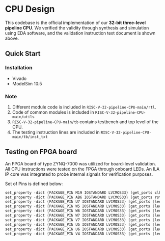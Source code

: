 # CPU Design
This codebase is the official implementation of our **32-bit three-level pipeline CPU**. We verified the validity through synthesis and simulation using EDA software, and the validation instruction text document is shown above.
## Quick Start
### Installation
- Vivado
- ModelSim 10.5
### Note
1. Different module code is included in `RISC-V-32-pipeline-CPU-main/rtl`.
2. Code of common modules is included in `RISC-V-32-pipeline-CPU-main/utils`
3. `RISC-V-32-pipeline-CPU-main/tb` contains testbench and top level of the CPU. 
4.  The testing instruction lines are included in `RISC-V-32-pipeline-CPU-main/tb/inst_txt`
## Testing on FPGA board
An FPGA board of type ZYNQ-7000 was utilized for board-level validation. All CPU instructions were tested on the FPGA through onboard LEDs. An ILA IP core was integrated to probe internal signals for verification purposes.

Set of Pins is defined below:
```verilog 
set_property -dict {PACKAGE_PIN M19 IOSTANDARD LVCMOS33} [get_ports clk]  
set_property -dict {PACKAGE_PIN AB6 IOSTANDARD LVCMOS33} [get_ports rst]  
set_property -dict {PACKAGE_PIN U7 IOSTANDARD LVCMOS33} [get_ports {led[7]}]  
set_property -dict {PACKAGE_PIN W5 IOSTANDARD LVCMOS33} [get_ports {led[6]}]  
set_property -dict {PACKAGE_PIN W6 IOSTANDARD LVCMOS33} [get_ports {led[5]}]  
set_property -dict {PACKAGE_PIN W7 IOSTANDARD LVCMOS33} [get_ports {led[4]}]  
set_property -dict {PACKAGE_PIN V7 IOSTANDARD LVCMOS33} [get_ports {led[3]}]  
set_property -dict {PACKAGE_PIN U5 IOSTANDARD LVCMOS33} [get_ports {led[2]}]  
set_property -dict {PACKAGE_PIN U6 IOSTANDARD LVCMOS33} [get_ports {led[1]}]  
set_property -dict {PACKAGE_PIN V4 IOSTANDARD LVCMOS33} [get_ports {led[0]}] 
```
